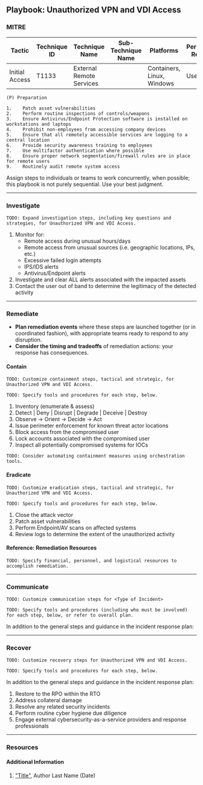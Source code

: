 ## Playbook: Unauthorized VPN and VDI Access

### MITRE

| Tactic | Technique ID | Technique Name | Sub-Technique Name | Platforms | Permissions Required |
| ------ | ------------ | -------------- | ------------------ |---------- |--------------------- |
|Initial Access|T1133|External Remote Services|               |Containers, Linux, Windows|User|



```
(P) Preparation

1.    Patch asset vulnerabilities
2.    Perform routine inspections of controls/weapons
3.    Ensure Antivirus/Endpoint Protection software is installed on workstations and laptops
4.    Prohibit non-employees from accessing company devices
5.    Ensure that all remotely accessible services are logging to a central location
6.    Provide security awareness training to employees
7.    Use multifactor authentication where possible
8.    Ensure proper network segmentation/firewall rules are in place for remote users
9.    Routinely audit remote system access
```
  
Assign steps to individuals or teams to work concurrently, when possible; this playbook is not purely sequential. Use your best judgment.

--------------

### Investigate

`TODO: Expand investigation steps, including key questions and strategies, for Unauthorized VPN and VDI Access.`


1. Monitor for:
    * Remote access during unusual hours/days
    * Remote access from unusual sources (i.e. geographic locations, IPs, etc.)
    * Excessive failed login attempts
    * IPS/IDS alerts
    * Antivirus/Endpoint alerts
2.    Investigate and clear ALL alerts associated with the impacted assets
3.    Contact the user out of band to determine the legitimacy of the detected activity

--------------

### Remediate

* **Plan remediation events** where these steps are launched together (or in coordinated fashion), with appropriate teams ready to respond to any disruption.
* **Consider the timing and tradeoffs** of remediation actions: your response has consequences.

#### Contain

`TODO: Customize containment steps, tactical and strategic, for Unauthorized VPN and VDI Access.`

`TODO: Specify tools and procedures for each step, below.`

1.    Inventory (enumerate & assess)
2.    Detect | Deny | Disrupt | Degrade | Deceive | Destroy
3.    Observe -> Orient -> Decide -> Act
4.    Issue perimeter enforcement for known threat actor locations
5.    Block access from the compromised user
6.    Lock accounts associated with the compromised user
7.    Inspect all potentially compromised systems for IOCs

`TODO: Consider automating containment measures using orchestration tools.`

#### Eradicate

`TODO: Customize eradication steps, tactical and strategic, for Unauthorized VPN and VDI Access.`

`TODO: Specify tools and procedures for each step, below.`

1.    Close the attack vector
2.    Patch asset vulnerabilities
3.    Perform Endpoint/AV scans on affected systems
4.    Review logs to determine the extent of the unauthorized activity

#### Reference: Remediation Resources

`TODO: Specify financial, personnel, and logistical resources to accomplish remediation.`

--------------

### Communicate

`TODO: Customize communication steps for <Type of Incident>`

`TODO: Specify tools and procedures (including who must be involved) for each step, below, or refer to overall plan.`

In addition to the general steps and guidance in the incident response plan:





--------------

### Recover

`TODO: Customize recovery steps for Unauthorized VPN and VDI Access.`

`TODO: Specify tools and procedures for each step, below.`

In addition to the general steps and guidance in the incident response plan:


1.    Restore to the RPO within the RTO
2.    Address collateral damage
3.    Resolve any related security incidents
4.    Perform routine cyber hygiene due diligence
5.    Engage external cybersecurity-as-a-service providers and response professionals

--------------

### Resources

#### Additional Information

1. <a name="identity-and-access-playbook-ref-1"></a>["Title"](#TODO-url), Author Last Name (Date)
